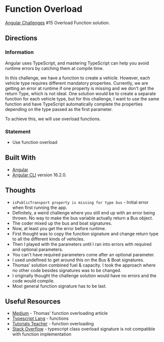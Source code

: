 # Function Overload

[Angular Challenges](https://github.com/tomalaforge/angular-challenges) #15 Overload Function solution.

## Directions

### Information

Angular uses TypeScript, and mastering TypeScript can help you avoid runtime errors by catching them at compile time.

In this challenge, we have a function to create a vehicle. However, each vehicle type requires different mandatory properties.
Currently, we are getting an error at runtime if one property is missing and we don't get the return Type, which is not ideal.
One solution would be to create a separate function for each vehicle type, but for this challenge, I want to use the same function and have TypeScript automatically complete the properties depending on the type passed as the first parameter.

To achieve this, we will use overload functions.

### Statement

- Use function overload

## Built With

- [Angular](https://angular.io)
- [Angular CLI](https://github.com/angular/angular-cli) version 16.2.0.

## Thoughts

- `isPublicTransport property is missing for type bus` - Initial error when first running the app.
- Definitely, a weird challenge where you still end up with an error being thrown.  No way to make the bus variable actually return a Bus object.  
- The coder mixed up the bus and boat signatures.
- Now, at least you get the error before runtime.    
- First thought was to copy the function signature and change return type to all the different kinds of vehicles.
- Then I played with the parameters until I ran into errors with required and optional parameters. 
- You can't have required parameters come after an optional parameter.  
- I used undefined to get around this on the Bus & Boat signatures. 
- Thomas' solution combined fuel & capacity.  I took the approach where no other code besides signatures was to be changed. 
- I originally thought the challenge solution would have no errors and the code would compile. 
- Most general function signature has to be last.  

## Useful Resources

- [Medium](https://medium.com/ngconf/function-overloading-in-typescript-8236706b2c05) - Thomas' function overloading article
- [Typescript Lang](https://www.typescriptlang.org/docs/handbook/2/functions.html) - functions
- [Tutorials Teacher](https://www.tutorialsteacher.com/typescript/function-overloading) - function overloading
- [Stack Overflow](https://stackoverflow.com/questions/39407311/typescript-class-overload-signature-is-not-compatible-with-function-implementa) - typescript class overload signature is not compatible with function implementation

